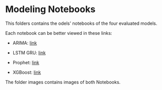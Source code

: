 # Modeling Notebooks

This folders contains the odels' notebooks of the four evaluated models.

Each notebook can be better viewed in these links:

- ARIMA: [link](https://nbviewer.org/github/benitomartin/cryptocurrencies/blob/main/models_notebooks/ARIMA_BTC_Binance.ipynb)

- LSTM GRU: [link](https://nbviewer.org/github/benitomartin/cryptocurrencies/blob/main/models_notebooks/LSTM_GRU_BTC_Binance.ipynb)

- Prophet: [link](https://nbviewer.org/github/benitomartin/cryptocurrencies/blob/main/models_notebooks/Prophet_BTC_Binance.ipynb)

- XGBoost: [link](https://nbviewer.org/github/benitomartin/cryptocurrencies/blob/main/models_notebooks/XGBoost_BTC_Binance.ipynb)

The folder images contains images of both Notebooks.
